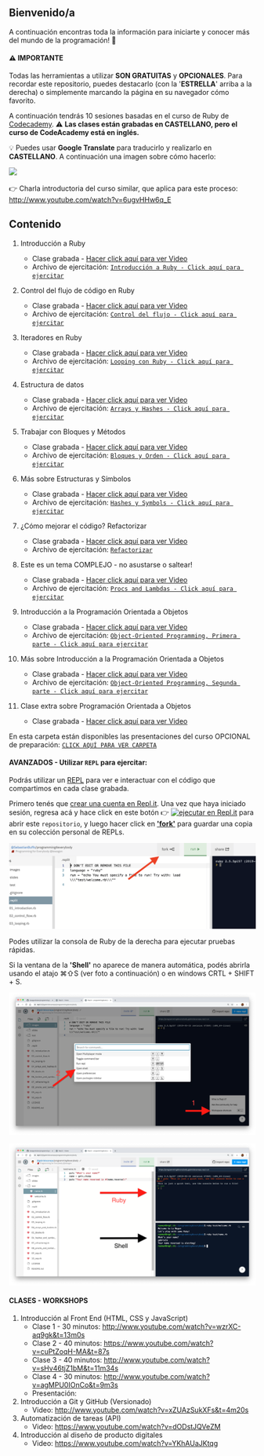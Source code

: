 ## Bienvenido/a

A continuación encontras toda la información para iniciarte y conocer más del mundo de la programación! 🎉

#### ⚠️ IMPORTANTE
Todas las herramientas a utilizar **SON GRATUITAS** y **OPCIONALES**.
Para recordar este repositorio, puedes destacarlo (con la '**ESTRELLA**' arriba a la derecha) o simplemente marcando la página en su navegador cómo favorito.

A continuación tendrás 10 sesiones basadas en el curso de Ruby de [Codecademy](https://www.codecademy.com/learn/learn-ruby).
⚠️ **Las clases están grabadas en CASTELLANO, pero el curso de CodeAcademy está en inglés.**

💡 Puedes usar **Google Translate** para traducirlo y realizarlo en **CASTELLANO**. A continuación una imagen sobre cómo hacerlo:

![](https://github.com/sbuffose/codecademy-guia/raw/master/images/codecademy.png)


👉 Charla introductoria del curso similar, que aplica para este proceso: http://www.youtube.com/watch?v=6ugvHHw6q_E


## Contenido

1. Introducción a Ruby
    - Clase grabada - [Hacer click aquí para ver Video](https://www.youtube.com/watch?v=RUppS0Vg-WI)
    - Archivo de ejercitación: [`Introducción a Ruby - Click aquí para ejercitar`](https://github.com/sbuffose/codecademy-guia/tree/master/01_introduction.rb)

2. Control del flujo de código en Ruby
    - Clase grabada - [Hacer click aquí para ver Video](https://www.youtube.com/watch?v=W9Sue0YxPCg)
    - Archivo de ejercitación: [`Control del flujo - Click aquí para ejercitar`](https://github.com/sbuffose/codecademy-guia/tree/master/02_control_flow.rb)

3. Iteradores en Ruby
    - Clase grabada - [Hacer click aquí para ver Video](http://www.youtube.com/watch?v=E5aCG0VIt3M&t=4m5s)
    - Archivo de ejercitación: [`Looping con Ruby - Click aquí para ejercitar`](https://github.com/sbuffose/codecademy-guia/tree/master/03_looping.rb)

4. Estructura de datos
    - Clase grabada - [Hacer click aquí para ver Video](http://www.youtube.com/watch?v=N9cNErAeC5c&t=5m48s)
    - Archivo de ejercitación: [`Arrays y Hashes - Click aquí para ejercitar`](https://github.com/sbuffose/codecademy-guia/tree/master/04_arrays_and_hashes.rb)

5. Trabajar con Bloques y Métodos
    - Clase grabada - [Hacer click aquí para ver Video](https://www.youtube.com/watch?v=rx4JQexCUOE)
    - Archivo de ejercitación: [`Bloques y Orden - Click aquí para ejercitar`](https://github.com/sbuffose/codecademy-guia/tree/master/05_methods_and_blocks.rb)

6. Más sobre Estructuras y Símbolos
    - Clase grabada - [Hacer click aquí para ver Video](https://www.youtube.com/watch?v=UQTsuHhOpNY)
    - Archivo de ejercitación: [`Hashes y Symbols - Click aquí para ejercitar`](https://github.com/sbuffose/codecademy-guia/tree/master/06_hashes_and_symbols.rb)

7. ¿Cómo mejorar el código? Refactorizar
    - Clase grabada - [Hacer click aquí para ver Video](http://www.youtube.com/watch?v=4gF1K2y78x8&t=1m40s)
    - Archivo de ejercitación: [`Refactorizar`](https://github.com/sbuffose/codecademy-guia/tree/master/07_refactoring.rb)

8. Este es un tema COMPLEJO - no asustarse o saltear!
    - Clase grabada - [Hacer click aquí para ver Video](https://www.youtube.com/watch?v=a83sZAnoxgA)
    - Archivo de ejercitación: [`Procs and Lambdas - Click aquí para ejercitar`](https://github.com/sbuffose/codecademy-guia/tree/master/08_procs_and_lambdas.rb)

9. Introducción a la Programación Orientada a Objetos
    - Clase grabada - [Hacer click aquí para ver Video](https://www.youtube.com/watch?v=T70TT2INq1A)
    - Archivo de ejercitación: [`Object-Oriented Programming, Primera parte - Click aquí para ejercitar`](https://github.com/sbuffose/codecademy-guia/tree/master/09_oop.rb)

10. Más sobre Introducción a la Programación Orientada a Objetos
    - Clase grabada - [Hacer click aquí para ver Video](https://www.youtube.com/watch?v=ggYo4CfcQ_Y)
    - Archivo de ejercitación: [`Object-Oriented Programming, Segunda parte - Click aquí para ejercitar`](https://github.com/sbuffose/codecademy-guia/tree/master/10_oop.rb)

11. Clase extra sobre Programación Orientada a Objetos
    - Clase grabada - [Hacer click aquí para ver Video](https://www.youtube.com/watch?v=yA1uKsbJiGI)


En esta carpeta están disponibles las presentaciones del curso OPCIONAL de preparación: [`CLICK AQUÍ PARA VER CARPETA`](https://github.com/sbuffose/codecademy/tree/master/slides)

#### AVANZADOS - Utilizar `REPL` para ejercitar:

Podrás utilizar un [REPL](https://en.wikipedia.org/wiki/Read%E2%80%93eval%E2%80%93print_loop) para ver e interactuar con el código que compartimos en cada clase grabada.

Primero tenés que [crear una cuenta en Repl.it](https://repl.it/signup). Una vez que haya iniciado sesión, regresa acá y hace click en este botón 👉 [![ejecutar en Repl.it](https://repl.it/badge/github/lewagonlisbon/programming4everyone)](https://repl.it/@SebastianBuffo/prepwork-talento-digital) para abrir este `repositorio`, y luego hacer click en [**'fork'**]() para guardar una copia en su colección personal de REPLs.

![](https://github.com/sbuffose/prepwork-talento-digital/raw/master/images/repl1.png)


Podes utilizar la consola de Ruby de la derecha para ejecutar pruebas rápidas.

Si la ventana de la **'Shell'** no aparece de manera automática, podés abrirla usando el atajo ⌘⇧S (ver foto a continuación) o en windows CRTL + SHIFT + S.

![](https://github.com/sbuffose/prepwork-talento-digital/raw/master/images/repl2.png)

![](https://github.com/sbuffose/prepwork-talento-digital/raw/master/images/repl3.png)


#### CLASES - WORKSHOPS
  1. Introducción al Front End (HTML, CSS y JavaScript)
      - Clase 1 - 30 minutos: http://www.youtube.com/watch?v=wzrXC-aq9gk&t=13m0s
      - Clase 2 - 40 minutos: https://www.youtube.com/watch?v=cuPtZoqH-MA&t=87s
      - Clase 3 - 40 minutos: http://www.youtube.com/watch?v=sHv46tjZ1bM&t=11m34s
      - Clase 4 - 30 minutos: http://www.youtube.com/watch?v=agMPU0IOnCo&t=9m3s
      - Presentación:
  2. Introducción a Git y GitHub (Versionado)
      - Video: http://www.youtube.com/watch?v=xZUAzSukXFs&t=4m20s
  3. Automatización de tareas (API)
      - Video: https://www.youtube.com/watch?v=dODstJQVeZM
  4. Introducción al diseño de producto digitales
      - Video: https://www.youtube.com/watch?v=YKhAUaJKtqg
